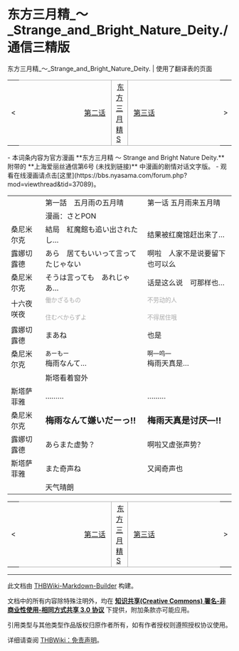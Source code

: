 # 东方三月精_～_Strange_and_Bright_Nature_Deity./通信三精版

<!-- source html: G:\repos\THBWiki-Markdown-Builder\THBWikiMarkdown\Temp\main\d\d6\ns0%3A%E4%B8%9C%E6%96%B9%E4%B8%89%E6%9C%88%E7%B2%BE_%EF%BD%9E_Strange_and_Bright_Nature_Deity%2E%2F%E9%80%9A%E4%BF%A1%E4%B8%89%E7%B2%BE%E7%89%88.html -->

东方三月精_～_Strange_and_Bright_Nature_Deity. | 使用了翻译表的页面

<center>

<table>
<tbody><tr>
<td>&lt;
</td>
<td style="border-top: 1px solid #aaaaaa; border-bottom: 1px solid #aaaaaa; width: 50%; text-align: right"><a href="./东方三月精_～_Strange_and_Bright_Nature_Deity.-第二话.md" title="东方三月精 ～ Strange and Bright Nature Deity./第二话">第二话</a>&#160;
</td>
<td style="text-align: center; border-left: 1px solid #aaaaaa; border-right: 1px solid #aaaaaa; border-top: 1px solid #aaaaaa; border-bottom: 1px solid #aaaaaa;">&#160;<a href="./东方三月精_～_Strange_and_Bright_Nature_Deity..md" title="东方三月精 ～ Strange and Bright Nature Deity.">东方三月精S</a>&#160;
</td>
<td style="border-top: 1px solid #aaaaaa; border-bottom: 1px solid #aaaaaa; width: 50%; text-align: left">&#160;<a href="./东方三月精_～_Strange_and_Bright_Nature_Deity.-第三话.md" title="东方三月精 ～ Strange and Bright Nature Deity./第三话">第三话</a>
</td>
<td>&gt;
</td></tr></tbody></table>

  
</center>
- 本词条内容为官方漫画 **东方三月精 ～ Strange and Bright Nature Deity.** 附带的 **上海爱丽丝通信第6号 (未找到链接)** 中漫画的剧情对话文字版。
- 观看在线漫画请点击[这里](https://bbs.nyasama.com/forum.php?mod=viewthread&amp;tid=37089)。

  
  

  


<table><tbody><tr class="tt-header" id="=-1" data-pos="&#91;&quot;=&quot;,1&#93;"><td id="" class="tt-h" lang="zh"><div class="poem"></div></td><td class="tt-ja" lang="ja"><div class="poem">第一話　五月雨の五月晴</div></td><td class="tt-zh" lang="zh"><div class="poem">第一话 五月雨来五月晴</div></td></tr><tr class="tt-status-header" id="=-2" data-pos="&#91;&quot;=&quot;,2&#93;"><td class="tt-s" lang="zh"><div class="poem"></div></td><td colspan="2" class="tt-status" lang="zh"><div class="poem">漫画：さとPON</div></td></tr><tr class="tt-content" id="=-3" data-pos="&#91;&quot;=&quot;,3&#93;"><td id="桑尼米尔克" class="tt-char" lang="zh"><div class="poem">桑尼米尔克</div></td><td class="tt-ja" lang="ja"><div class="poem">結局　紅魔館も追い出されたし…</div></td><td class="tt-zh" lang="zh"><div class="poem">结果被红魔馆赶出来了…<br></div></td></tr><tr class="tt-content" id="=-4" data-pos="&#91;&quot;=&quot;,4&#93;"><td id="露娜切露德" class="tt-char" lang="zh"><div class="poem">露娜切露德</div></td><td class="tt-ja" lang="ja"><div class="poem">あら　居てもいいって言ってたじゃない</div></td><td class="tt-zh" lang="zh"><div class="poem">啊啦　人家不是说要留下也可以么<br></div></td></tr><tr class="tt-content" id="=-5" data-pos="&#91;&quot;=&quot;,5&#93;"><td id="桑尼米尔克" class="tt-char" lang="zh"><div class="poem">桑尼米尔克</div></td><td class="tt-ja" lang="ja"><div class="poem">そうは言っても　あれじゃあ…</div></td><td class="tt-zh" lang="zh"><div class="poem">话是这么说　可那样也…<br></div></td></tr><tr class="tt-content" id="=-6" data-pos="&#91;&quot;=&quot;,6&#93;"><td id="十六夜咲夜" class="tt-char" lang="zh"><div class="poem">十六夜咲夜</div></td><td class="tt-ja" lang="ja"><div class="poem"><small><span style="color:darkgrey;">働かざるもの</span></small><br><br><small><span style="color:darkgrey;">住むべからずよ</span></small></div></td><td class="tt-zh" lang="zh"><div class="poem"><small><span style="color:darkgrey;">不劳动的人</span></small><br><br><small><span style="color:darkgrey;">不得居住哦</span></small><br></div></td></tr><tr class="tt-content" id="=-7" data-pos="&#91;&quot;=&quot;,7&#93;"><td id="露娜切露德" class="tt-char" lang="zh"><div class="poem">露娜切露德</div></td><td class="tt-ja" lang="ja"><div class="poem">まあね</div></td><td class="tt-zh" lang="zh"><div class="poem">也是<br></div></td></tr><tr class="tt-content" id="=-8" data-pos="&#91;&quot;=&quot;,8&#93;"><td id="桑尼米尔克" class="tt-char" lang="zh"><div class="poem">桑尼米尔克</div></td><td class="tt-ja" lang="ja"><div class="poem"><small>あーもー</small><br>梅雨なんて…</div></td><td class="tt-zh" lang="zh"><div class="poem"><small>啊—呜—</small><br>梅雨天真是…<br></div></td></tr><tr class="tt-status-header" id="=-9" data-pos="&#91;&quot;=&quot;,9&#93;"><td class="tt-s" lang="zh"><div class="poem"></div></td><td colspan="2" class="tt-status" lang="zh"><div class="poem">斯塔看着窗外</div></td></tr><tr class="tt-content" id="=-10" data-pos="&#91;&quot;=&quot;,10&#93;"><td id="斯塔萨菲雅" class="tt-char" lang="zh"><div class="poem">斯塔萨菲雅</div></td><td class="tt-ja" lang="ja"><div class="poem">………</div></td><td class="tt-zh" lang="zh"><div class="poem">………<br></div></td></tr><tr class="tt-content" id="=-11" data-pos="&#91;&quot;=&quot;,11&#93;"><td id="桑尼米尔克" class="tt-char" lang="zh"><div class="poem">桑尼米尔克</div></td><td class="tt-ja" lang="ja"><div class="poem"><big><b>梅雨なんて嫌いだーっ‼</b></big></div></td><td class="tt-zh" lang="zh"><div class="poem"><big><b>梅雨天真是讨厌—‼</b></big><br></div></td></tr><tr class="tt-content" id="=-12" data-pos="&#91;&quot;=&quot;,12&#93;"><td id="露娜切露德" class="tt-char" lang="zh"><div class="poem">露娜切露德</div></td><td class="tt-ja" lang="ja"><div class="poem">あらまた虚勢？</div></td><td class="tt-zh" lang="zh"><div class="poem">啊啦又虚张声势？<br></div></td></tr><tr class="tt-content" id="=-13" data-pos="&#91;&quot;=&quot;,13&#93;"><td id="斯塔萨菲雅" class="tt-char" lang="zh"><div class="poem">斯塔萨菲雅</div></td><td class="tt-ja" lang="ja"><div class="poem">また奇声ね</div></td><td class="tt-zh" lang="zh"><div class="poem">又闻奇声也<br></div></td></tr><tr class="tt-status-header" id="=-14" data-pos="&#91;&quot;=&quot;,14&#93;"><td class="tt-s" lang="zh"><div class="poem"></div></td><td colspan="2" class="tt-status" lang="zh"><div class="poem">天气晴朗</div></td></tr></tbody></table>


<center>

<table>
<tbody><tr>
<td>&lt;
</td>
<td style="border-top: 1px solid #aaaaaa; border-bottom: 1px solid #aaaaaa; width: 50%; text-align: right"><a href="./东方三月精_～_Strange_and_Bright_Nature_Deity.-第二话.md" title="东方三月精 ～ Strange and Bright Nature Deity./第二话">第二话</a>&#160;
</td>
<td style="text-align: center; border-left: 1px solid #aaaaaa; border-right: 1px solid #aaaaaa; border-top: 1px solid #aaaaaa; border-bottom: 1px solid #aaaaaa;">&#160;<a href="./东方三月精_～_Strange_and_Bright_Nature_Deity..md" title="东方三月精 ～ Strange and Bright Nature Deity.">东方三月精S</a>&#160;
</td>
<td style="border-top: 1px solid #aaaaaa; border-bottom: 1px solid #aaaaaa; width: 50%; text-align: left">&#160;<a href="./东方三月精_～_Strange_and_Bright_Nature_Deity.-第三话.md" title="东方三月精 ～ Strange and Bright Nature Deity./第三话">第三话</a>
</td>
<td>&gt;
</td></tr></tbody></table>

  
</center>
  
  

  





---

此文档由 [THBWiki-Markdown-Builder](https://github.com/Delsin-Yu/THBWiki-Markdown-Builder) 构建。

文档中的所有内容除特殊注明外，均在 [**知识共享(Creative Commons) 署名-非商业性使用-相同方式共享 3.0 协议**](https://creativecommons.org/licenses/by-sa/3.0/deed.zh-hans) 下提供，附加条款亦可能应用。

引用类型与其他类型作品版权归原作者所有，如有作者授权则遵照授权协议使用。

详细请查阅 [THBWiki：免责声明](https://thbwiki.cc/THBWiki:%E5%85%8D%E8%B4%A3%E5%A3%B0%E6%98%8E)。

